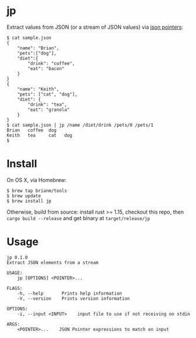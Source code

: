 # jp

Extract values from JSON (or a stream of JSON values) via [json pointers](https://tools.ietf.org/html/rfc6901):

```
$ cat sample.json
{
    "name": "Brian",
    "pets":["dog"],
    "diet":{
        "drink": "coffee",
        "eat": "bacon"
    }
}
{
    "name": "Keith",
    "pets": ["cat", "dog"],
    "diet": {
        "drink": "tea",
        "eat": "granola"
    }
}
$ cat sample.json | jp /name /diet/drink /pets/0 /pets/1
Brian   coffee  dog
Keith   tea     cat   dog
$
```

# Install

On OS X, via Homebrew:

```
$ brew tap brianm/tools
$ brew update
$ brew install jp
```

Otherwise, build from source: install rust >= 1.15, checkout this repo, 
then `cargo build --release` and get binary at `target/release/jp`

# Usage

```
jp 0.1.0
Extract JSON elements from a stream

USAGE:
    jp [OPTIONS] <POINTER>...

FLAGS:
    -h, --help       Prints help information
    -V, --version    Prints version information

OPTIONS:
    -i, --input <INPUT>    input file to use if not receiving on stdin

ARGS:
    <POINTER>...    JSON Pointer expressions to match on input
```
